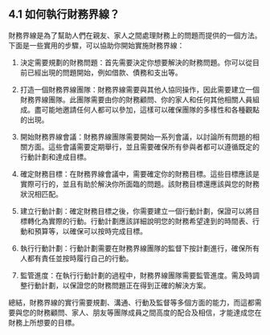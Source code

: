 ## 4.1 如何執行財務界線？

財務界線是為了幫助人們在親友、家人之間處理財務上的問題而提供的一個方法。下面是一些實用的步驟，可以協助你開始實施財務界線：

1. 決定需要規劃的財務問題：首先需要決定你想要解決的財務問題。你可以從目前已經出現的問題開始，例如借款、債務和支出等。

2. 打造一個財務界線團隊：財務界線需要與其他人協同操作，因此需要建立一個財務界線團隊。此團隊需要由你的財務顧問、你的家人和任何其他相關人員組成。盡可能地邀請任何人都可以參加，這樣可以確保團隊的多樣性和各種觀點的出現。

3. 開始財務界線會議：財務界線團隊需要開始一系列會議，以討論所有問題的相關方面。這些會議需要定期舉行，並且需要確保所有參與者都可以遵循既定的行動計劃和達成目標。

4. 確定財務目標：在財務界線會議中，需要確定你的財務目標。這些目標應該是實際可行的，並且有助於解決你所面臨的問題。該財務目標還應該與您的財務狀況相匹配。

5. 建立行動計劃：確定財務目標之後，你需要建立一個行動計劃，保證可以將目標轉化為實際的行動。行動計劃應該詳細說明您的財務希望達到的時間表、行動和預算等，以確保可以按時完成目標。

6. 執行行動計劃：行動計劃需要在財務界線團隊的監督下按計劃進行，確保所有人都有責任並按時履行自己的行動。

7. 監管進度：在執行行動計劃的過程中，財務界線團隊需要監管進度。需及時調整行動計劃，以保證您的財務問題正在得到正確的解決方案。
  
總結，財務界線的實行需要規劃、溝通、行動及監督等多個方面的能力，而這都需要與您的財務顧問、家人、朋友等團隊成員之間高度的配合及相信，才能達成您在財務上所想要的目標。